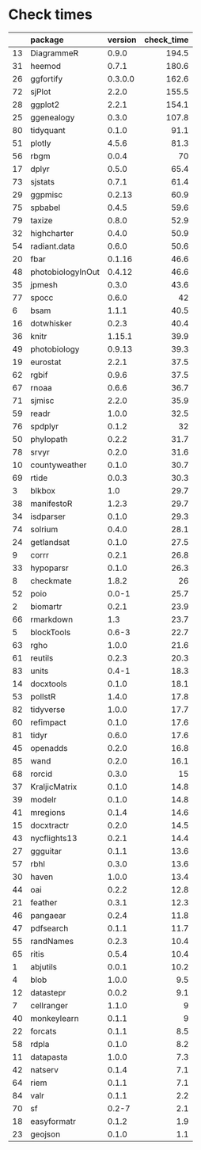 # Check times

|   |package           |version | check_time|
|:--|:-----------------|:-------|----------:|
|13 |DiagrammeR        |0.9.0   |      194.5|
|31 |heemod            |0.7.1   |      180.6|
|26 |ggfortify         |0.3.0.0 |      162.6|
|72 |sjPlot            |2.2.0   |      155.5|
|28 |ggplot2           |2.2.1   |      154.1|
|25 |ggenealogy        |0.3.0   |      107.8|
|80 |tidyquant         |0.1.0   |       91.1|
|51 |plotly            |4.5.6   |       81.3|
|56 |rbgm              |0.0.4   |         70|
|17 |dplyr             |0.5.0   |       65.4|
|73 |sjstats           |0.7.1   |       61.4|
|29 |ggpmisc           |0.2.13  |       60.9|
|75 |spbabel           |0.4.5   |       59.6|
|79 |taxize            |0.8.0   |       52.9|
|32 |highcharter       |0.4.0   |       50.9|
|54 |radiant.data      |0.6.0   |       50.6|
|20 |fbar              |0.1.16  |       46.6|
|48 |photobiologyInOut |0.4.12  |       46.6|
|35 |jpmesh            |0.3.0   |       43.6|
|77 |spocc             |0.6.0   |         42|
|6  |bsam              |1.1.1   |       40.5|
|16 |dotwhisker        |0.2.3   |       40.4|
|36 |knitr             |1.15.1  |       39.9|
|49 |photobiology      |0.9.13  |       39.3|
|19 |eurostat          |2.2.1   |       37.5|
|62 |rgbif             |0.9.6   |       37.5|
|67 |rnoaa             |0.6.6   |       36.7|
|71 |sjmisc            |2.2.0   |       35.9|
|59 |readr             |1.0.0   |       32.5|
|76 |spdplyr           |0.1.2   |         32|
|50 |phylopath         |0.2.2   |       31.7|
|78 |srvyr             |0.2.0   |       31.6|
|10 |countyweather     |0.1.0   |       30.7|
|69 |rtide             |0.0.3   |       30.3|
|3  |blkbox            |1.0     |       29.7|
|38 |manifestoR        |1.2.3   |       29.7|
|34 |isdparser         |0.1.0   |       29.3|
|74 |solrium           |0.4.0   |       28.1|
|24 |getlandsat        |0.1.0   |       27.5|
|9  |corrr             |0.2.1   |       26.8|
|33 |hypoparsr         |0.1.0   |       26.3|
|8  |checkmate         |1.8.2   |         26|
|52 |poio              |0.0-1   |       25.7|
|2  |biomartr          |0.2.1   |       23.9|
|66 |rmarkdown         |1.3     |       23.7|
|5  |blockTools        |0.6-3   |       22.7|
|63 |rgho              |1.0.0   |       21.6|
|61 |reutils           |0.2.3   |       20.3|
|83 |units             |0.4-1   |       18.3|
|14 |docxtools         |0.1.0   |       18.1|
|53 |pollstR           |1.4.0   |       17.8|
|82 |tidyverse         |1.0.0   |       17.7|
|60 |refimpact         |0.1.0   |       17.6|
|81 |tidyr             |0.6.0   |       17.6|
|45 |openadds          |0.2.0   |       16.8|
|85 |wand              |0.2.0   |       16.1|
|68 |rorcid            |0.3.0   |         15|
|37 |KraljicMatrix     |0.1.0   |       14.8|
|39 |modelr            |0.1.0   |       14.8|
|41 |mregions          |0.1.4   |       14.6|
|15 |docxtractr        |0.2.0   |       14.5|
|43 |nycflights13      |0.2.1   |       14.4|
|27 |ggguitar          |0.1.1   |       13.6|
|57 |rbhl              |0.3.0   |       13.6|
|30 |haven             |1.0.0   |       13.4|
|44 |oai               |0.2.2   |       12.8|
|21 |feather           |0.3.1   |       12.3|
|46 |pangaear          |0.2.4   |       11.8|
|47 |pdfsearch         |0.1.1   |       11.7|
|55 |randNames         |0.2.3   |       10.4|
|65 |ritis             |0.5.4   |       10.4|
|1  |abjutils          |0.0.1   |       10.2|
|4  |blob              |1.0.0   |        9.5|
|12 |datastepr         |0.0.2   |        9.1|
|7  |cellranger        |1.1.0   |          9|
|40 |monkeylearn       |0.1.1   |          9|
|22 |forcats           |0.1.1   |        8.5|
|58 |rdpla             |0.1.0   |        8.2|
|11 |datapasta         |1.0.0   |        7.3|
|42 |natserv           |0.1.4   |        7.1|
|64 |riem              |0.1.1   |        7.1|
|84 |valr              |0.1.1   |        2.2|
|70 |sf                |0.2-7   |        2.1|
|18 |easyformatr       |0.1.2   |        1.9|
|23 |geojson           |0.1.0   |        1.1|


